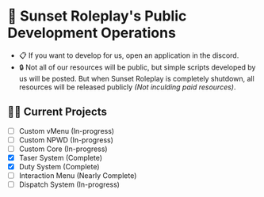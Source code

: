 # 🌆 Sunset Roleplay's Public Development Operations
- 📋&nbsp;If you want to develop for us, open an application in the discord.
- 🔒&nbsp;Not all of our resources will be public, but simple scripts developed by us will be posted. But when Sunset Roleplay is completely shutdown, all resources will be released publicly *(Not inculding paid resources)*.
## 👷‍♂️ Current Projects
- [ ] Custom vMenu (In-progress)
- [ ] Custom NPWD (In-progress)
- [ ] Custom Core (In-progress)
- [x] Taser System (Complete)
- [x] Duty System (Complete)
- [ ] Interaction Menu (Nearly Complete)
- [ ] Dispatch System (In-progress)
